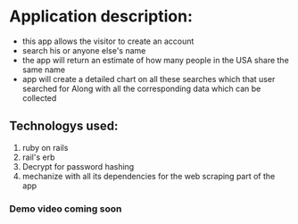 <h1> Application description:</h1>

<ul>
    <li>this app allows the visitor to create an account </li>
      <li>search his or anyone else's name</li>
      <li>the app will return an estimate of how many people in the USA share the same name</li>
      <li>app will create a detailed chart on all these searches which that user searched for
       Along with all the corresponding data which can be collected</li>
</ul>



<h2> Technologys used:</h2>


 <ol>
 <li>
    ruby on rails 
 </li>
    
  <li>
    rail's erb
 </li>
    
  <li>
    Decrypt for password hashing
 </li>
    
  <li>
    mechanize with all its dependencies for the web scraping part of the app 
 </li>
 </ol>
 
 <h3> Demo video coming soon </h3>


       
    
